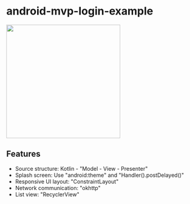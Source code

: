 # android-mvp-login-example

<img src="https://github.com/hung-nb/android-mvp-login-example/blob/master/Screen%20Shot%202019-04-12%20at%2011.45.37%20am.png" width="300"/>

## Features
 - Source structure: Kotlin - "Model - View - Presenter"
 - Splash screen: Use "android:theme" and "Handler().postDelayed()"
 - Responsive UI layout: "ConstraintLayout"
 - Network communication: "okhttp"
 - List view: "RecyclerView"
